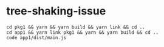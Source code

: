 # tree-shaking-issue

```
cd pkg1 && yarn && yarn build && yarn link && cd ..
cd app1 && yarn link pkg1 && yarn && yarn build && cd ..
code app1/dist/main.js
```
